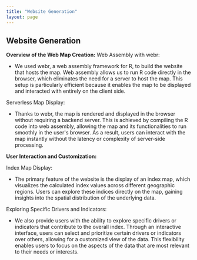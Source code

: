 ```yaml
---
title: "Website Generation"
layout: page
---
```


## Website Generation
**Overview of the Web Map Creation:**
Web Assembly with webr:
- We used webr, a web assembly framework for R, to build the website that hosts the map. Web assembly allows us to run R code directly in the browser, which eliminates the need for a server to host the map. This setup is particularly efficient because it enables the map to be displayed and interacted with entirely on the client side.

Serverless Map Display:
- Thanks to webr, the map is rendered and displayed in the browser without requiring a backend server. This is achieved by compiling the R code into web assembly, allowing the map and its functionalities to run smoothly in the user's browser. As a result, users can interact with the map instantly without the latency or complexity of server-side processing.

**User Interaction and Customization:**

Index Map Display:
- The primary feature of the website is the display of an index map, which visualizes the calculated index values across different geographic regions. Users can explore these indices directly on the map, gaining insights into the spatial distribution of the underlying data.

Exploring Specific Drivers and Indicators: 
- We also provide users with the ability to explore specific drivers or indicators that contribute to the overall index. Through an interactive interface, users can select and prioritize certain drivers or indicators over others, allowing for a customized view of the data. This flexibility enables users to focus on the aspects of the data that are most relevant to their needs or interests.
